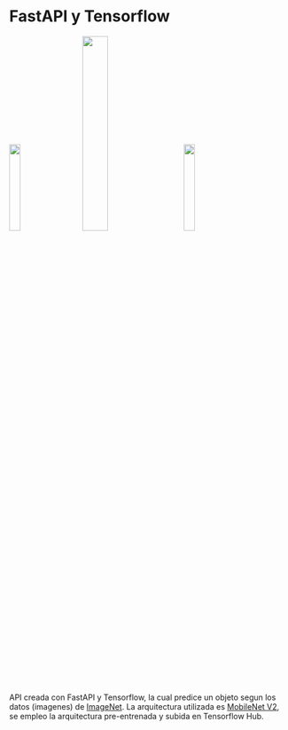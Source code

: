 # FastAPI y Tensorflow

[<img src="https://geekflare.com/wp-content/uploads/2019/07/fast-api-logo.png" width="20%">](https://fastapi.tiangolo.com/)&nbsp;&nbsp;&nbsp;&nbsp;&nbsp;&nbsp;&nbsp;&nbsp;[<img src="https://cdn-images-1.medium.com/fit/t/1600/480/0*B8VDCnh8qBnwUuM4" width="30%">](https://www.tensorflow.org/hub)&nbsp;&nbsp;&nbsp;&nbsp;&nbsp;&nbsp;&nbsp;&nbsp;[<img src="https://miro.medium.com/max/888/0*eQv7rTU0f_0jMOeg.jpeg" width="20%">](https://locust.io/)

API creada con FastAPI y Tensorflow, la cual predice un objeto segun los datos (imagenes) de [ImageNet](https://www.image-net.org/). La arquitectura utilizada es [MobileNet V2](https://arxiv.org/abs/1801.04381), se empleo la arquitectura pre-entrenada y subida en Tensorflow Hub.